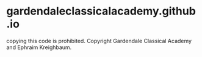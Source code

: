 # gardendaleclassicalacademy.github.io
copying this code is prohibited. Copyright Gardendale Classical Academy and Ephraim Kreighbaum.
